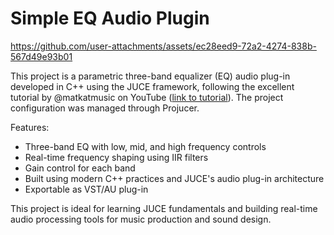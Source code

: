# Simple EQ Audio Plugin

https://github.com/user-attachments/assets/ec28eed9-72a2-4274-838b-567d49e93b01

This project is a parametric three-band equalizer (EQ) audio plug-in developed in C++ using the JUCE framework, following the excellent tutorial by @matkatmusic on YouTube ([link to tutorial](https://youtu.be/i_Iq4_Kd7Rc)). The project configuration was managed through Projucer.

Features:

- Three-band EQ with low, mid, and high frequency controls
- Real-time frequency shaping using IIR filters
- Gain control for each band
- Built using modern C++ practices and JUCE's audio plug-in architecture
- Exportable as VST/AU plug-in

This project is ideal for learning JUCE fundamentals and building real-time audio processing tools for music production and sound design.

